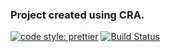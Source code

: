### Project created using CRA.
[![code style: prettier](https://img.shields.io/badge/code_style-prettier-ff69b4.svg?style=flat-square)](https://github.com/antonburduzha/crypto-compare)
[![Build Status](https://travis-ci.com/AntonBurduzha/crypto-compare.svg?branch=master)](https://travis-ci.com/AntonBurduzha/crypto-compare)
